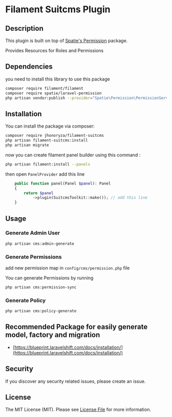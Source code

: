 # Filament Suitcms Plugin

## Description

This plugin is built on top of [Spatie's Permission](https://spatie.be/docs/laravel-permission/v6/introduction) package. 

Provides Resources for Roles and Permissions

## Dependencies

you need to install this library to use this package

```bash
composer require filament/filament
composer require spatie/laravel-permission
php artisan vendor:publish --provider="Spatie\Permission\PermissionServiceProvider"
```

## Installation

You can install the package via composer:

```bash
composer require jhonoryza/filament-suitcms
php artisan filament-suitcms:install
php artisan migrate
```

now you can create filament panel builder using this command :

```bash
php artisan filament:install --panels
```

then open `PanelProvider` add this line

```php
    public function panel(Panel $panel): Panel
    {
        return $panel
            ->plugin(SuitcmsToolkit::make()); // add this line
    }
```

## Usage

### Generate Admin User

```bash
php artisan cms:admin-generate
```

### Generate Permissions

add new permission map in `config/cms/permission.php` file

You can generate Permissions by running

```bash
php artisan cms:permission-sync
```

### Generate Policy

```bash
php artisan cms:policy-generate
```

## Recommended Package for easily generate model, factory and migration

- [https://blueprint.laravelshift.com/docs/installation/](https://blueprint.laravelshift.com/docs/installation/)

## Security

If you discover any security related issues, please create an issue.

## License

The MIT License (MIT). Please see [License File](LICENSE.md) for more information.

